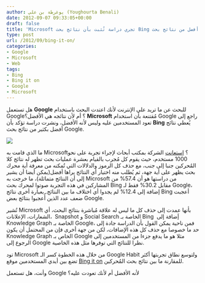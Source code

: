 ```yaml
---
author: يوغرطة بن علي (Youghourta Benali)
date: 2012-09-07 09:33:05+00:00
draft: false
title: 'Microsoft تجري دراسة تُثبت بأن نتائج بحث Bing أفضل من نتائج بحث Google '
type: post
url: /2012/09/bing-it-on/
categories:
- Google
- Microsoft
- Web
tags:
- Bing
- Bing it on
- Google
- Microsoft
---
```


هل تستعمل **Google** للبحث عن ما تريد على الإنترنت لأنك اعتدت البحث باستخدام Google؟ أم لأن نتائجه هي الأفضل؟ **Microsoft** مُقتنعة بأن استخدام Google راجع إلى تعود المستخدمين عليه وليس لأنه الأفضل، ونشرت دراسة تؤكد بأن **Bing** يُعطي نتائج أفضل بكثير من نتائج بحث Google.




[![](https://www.it-scoop.com/wp-content/uploads/2012/09/bing-it-on.png)
](https://www.it-scoop.com/wp-content/uploads/2012/09/bing-it-on.png)




ما الذي قامت به Microsoft؟ [استعانت](http://www.bing.com/community/site_blogs/b/thedetails/archive/2012/09/06/bingchallenge.aspx) الشركة بمكتب أبحاث لإجراء تجربة على نحو 1000 مستخدم، حيث يقوم كل مُجرب بالقيام بعشرة عمليات بحث تظهر له نتائج كلا المُحركين جنبا إلى جنب، مع حذف كل الرموز والدلالات التي تُمكنه من معرفة أية محرك بحث يظهر على أية جهة، ثم يُطلب منه اختيار أي النتائج يراها أفضل(يمكن أيضا أن يشير إلى أن النتائج متماثلة)، ما خرجت به Microsoft من دراستها هو أن 57.4% من المشاركين في هذه التجربة صوتوا لمحرك بحث Bing مقابل 30.2% فقط لـ Google، إضافة إلى 12.4% لم يجدوا أي اختلاف ما بين النتائج. بعبارة أخرى نتائج Bing أعجبت ضعف عدد الذين أُعجبوا بنتائج بعض Google.




تُشير Microsoft بأنها عمدت إلى حذف كل ما ليس له علاقة مُباشرة بنتائج البحث، أي الشعارات، الإعلانات،  Snapshot و Social Search الخاصة بـ Bing  إَضافة إلى Knowledge Graph الخاصة بـ Google، فمن ناحية يمكن القول بأن الدراسة جادة إلى حد ما خصوصا مع حذف كل هذه الإضافات، لكن من جهة أخرى فإن من المحتمل أن يكون Knowledge Graph الخاص بـ Google مثلا هو ما يدفع جزءا من المستخدمين إلى الرجوع إلى Google نظرا للنتائج التي توفرها مثل هذه الخاصية.




تود Microsoft من خلال هذه الخطوة كسر الـ Google Habit ولتوسع نطاق تجربتها أكثر تضع بين أيدي المستخدمين موقع [Bing it on](http://www.bingiton.com/) للمقارنة ما بين نتائج بحث المُحركين.




وأنت، هل تستعمل Google لأنه الأفضل أم لأنك تعودت عليه؟
